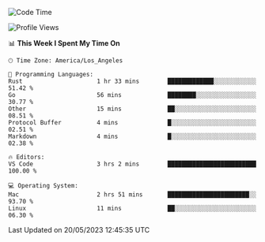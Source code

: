 <!--START_SECTION:waka-->
![Code Time](http://img.shields.io/badge/Code%20Time-369%20hrs%2036%20mins-blue)

![Profile Views](http://img.shields.io/badge/Profile%20Views-2-blue)

📊 **This Week I Spent My Time On** 

```text
🕑︎ Time Zone: America/Los_Angeles

💬 Programming Languages: 
Rust                     1 hr 33 mins        █████████████░░░░░░░░░░░░   51.42 % 
Go                       56 mins             ████████░░░░░░░░░░░░░░░░░   30.77 % 
Other                    15 mins             ██░░░░░░░░░░░░░░░░░░░░░░░   08.51 % 
Protocol Buffer          4 mins              █░░░░░░░░░░░░░░░░░░░░░░░░   02.51 % 
Markdown                 4 mins              █░░░░░░░░░░░░░░░░░░░░░░░░   02.38 % 

🔥 Editors: 
VS Code                  3 hrs 2 mins        █████████████████████████   100.00 % 

💻 Operating System: 
Mac                      2 hrs 51 mins       ███████████████████████░░   93.70 % 
Linux                    11 mins             ██░░░░░░░░░░░░░░░░░░░░░░░   06.30 % 
```


 Last Updated on 20/05/2023 12:45:35 UTC
<!--END_SECTION:waka-->
